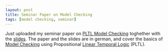 ```yaml
---
layout: post
title: Seminar Paper on Model Checking
tags: [model checking, seminar]
---
```


Just uploaded my seminar paper on [PLTL Model
Checking](/files/modelchecking2007.pdf) toghether with the
[slides](/files/modelchecking2007-slides.pdf). The paper and the slides are
in german, and cover the basics of [Model
Checking](http://en.wikipedia.org/wiki/Model_checking) using Propositional
[Linear Temporal Logic](http://en.wikipedia.org/wiki/Linear_temporal_logic)
(PLTL).
